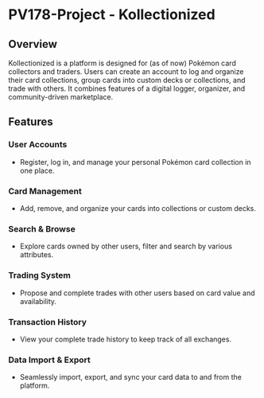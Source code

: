 # PV178-Project - Kollectionized
## Overview
Kollectionized is a platform is designed for (as of now) Pokémon card collectors and traders. Users can create an account to log and organize their card collections, group cards into custom decks or collections, and trade with others. It combines features of a digital logger, organizer, and community-driven marketplace.

## Features
### User Accounts
- Register, log in, and manage your personal Pokémon card collection in one place.

### Card Management
- Add, remove, and organize your cards into collections or custom decks.

### Search & Browse
- Explore cards owned by other users, filter and search by various attributes.

### Trading System
- Propose and complete trades with other users based on card value and availability.

### Transaction History
- View your complete trade history to keep track of all exchanges.

### Data Import & Export
- Seamlessly import, export, and sync your card data to and from the platform.
